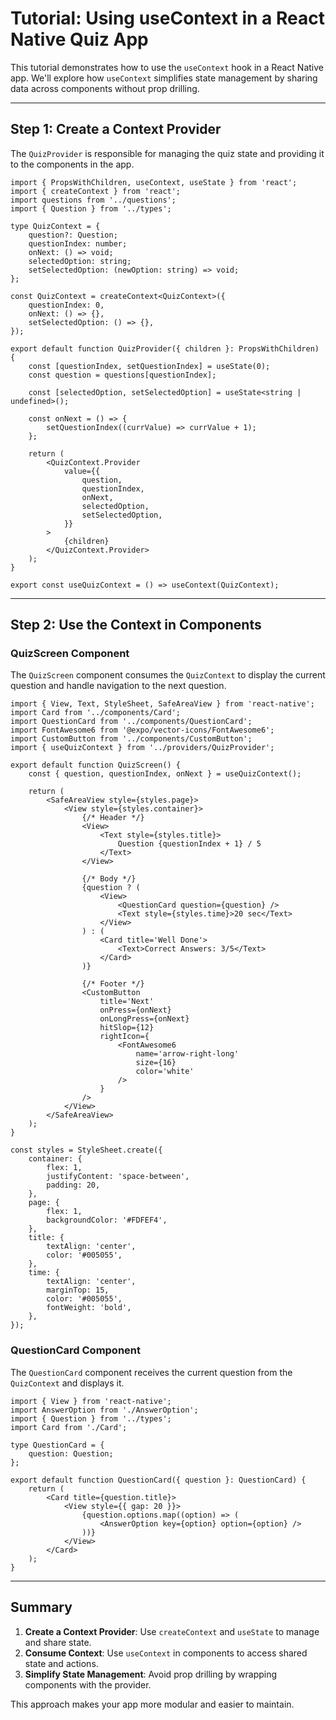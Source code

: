 # Tutorial: Using useContext in a React Native Quiz App

This tutorial demonstrates how to use the `useContext` hook in a React Native app. We'll explore how `useContext` simplifies state management by sharing data across components without prop drilling.

---

## Step 1: Create a Context Provider

The `QuizProvider` is responsible for managing the quiz state and providing it to the components in the app.

```tsx
import { PropsWithChildren, useContext, useState } from 'react';
import { createContext } from 'react';
import questions from '../questions';
import { Question } from '../types';

type QuizContext = {
    question?: Question;
    questionIndex: number;
    onNext: () => void;
    selectedOption: string;
    setSelectedOption: (newOption: string) => void;
};

const QuizContext = createContext<QuizContext>({
    questionIndex: 0,
    onNext: () => {},
    setSelectedOption: () => {},
});

export default function QuizProvider({ children }: PropsWithChildren) {
    const [questionIndex, setQuestionIndex] = useState(0);
    const question = questions[questionIndex];

    const [selectedOption, setSelectedOption] = useState<string | undefined>();

    const onNext = () => {
        setQuestionIndex((currValue) => currValue + 1);
    };

    return (
        <QuizContext.Provider
            value={{
                question,
                questionIndex,
                onNext,
                selectedOption,
                setSelectedOption,
            }}
        >
            {children}
        </QuizContext.Provider>
    );
}

export const useQuizContext = () => useContext(QuizContext);
```

---

## Step 2: Use the Context in Components

### QuizScreen Component
The `QuizScreen` component consumes the `QuizContext` to display the current question and handle navigation to the next question.

```tsx
import { View, Text, StyleSheet, SafeAreaView } from 'react-native';
import Card from '../components/Card';
import QuestionCard from '../components/QuestionCard';
import FontAwesome6 from '@expo/vector-icons/FontAwesome6';
import CustomButton from '../components/CustomButton';
import { useQuizContext } from '../providers/QuizProvider';

export default function QuizScreen() {
    const { question, questionIndex, onNext } = useQuizContext();

    return (
        <SafeAreaView style={styles.page}>
            <View style={styles.container}>
                {/* Header */}
                <View>
                    <Text style={styles.title}>
                        Question {questionIndex + 1} / 5
                    </Text>
                </View>

                {/* Body */}
                {question ? (
                    <View>
                        <QuestionCard question={question} />
                        <Text style={styles.time}>20 sec</Text>
                    </View>
                ) : (
                    <Card title='Well Done'>
                        <Text>Correct Answers: 3/5</Text>
                    </Card>
                )}

                {/* Footer */}
                <CustomButton
                    title='Next'
                    onPress={onNext}
                    onLongPress={onNext}
                    hitSlop={12}
                    rightIcon={
                        <FontAwesome6
                            name='arrow-right-long'
                            size={16}
                            color='white'
                        />
                    }
                />
            </View>
        </SafeAreaView>
    );
}

const styles = StyleSheet.create({
    container: {
        flex: 1,
        justifyContent: 'space-between',
        padding: 20,
    },
    page: {
        flex: 1,
        backgroundColor: '#FDFEF4',
    },
    title: {
        textAlign: 'center',
        color: '#005055',
    },
    time: {
        textAlign: 'center',
        marginTop: 15,
        color: '#005055',
        fontWeight: 'bold',
    },
});
```

### QuestionCard Component
The `QuestionCard` component receives the current question from the `QuizContext` and displays it.

```tsx
import { View } from 'react-native';
import AnswerOption from './AnswerOption';
import { Question } from '../types';
import Card from './Card';

type QuestionCard = {
    question: Question;
};

export default function QuestionCard({ question }: QuestionCard) {
    return (
        <Card title={question.title}>
            <View style={{ gap: 20 }}>
                {question.options.map((option) => (
                    <AnswerOption key={option} option={option} />
                ))}
            </View>
        </Card>
    );
}
```

---

## Summary
1. **Create a Context Provider**: Use `createContext` and `useState` to manage and share state.
2. **Consume Context**: Use `useContext` in components to access shared state and actions.
3. **Simplify State Management**: Avoid prop drilling by wrapping components with the provider.

This approach makes your app more modular and easier to maintain.